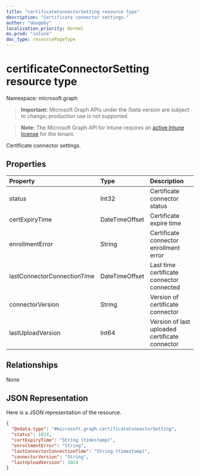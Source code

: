 ```yaml
---
title: "certificateConnectorSetting resource type"
description: "Certificate connector settings."
author: "dougeby"
localization_priority: Normal
ms.prod: "intune"
doc_type: resourcePageType
---
```


# certificateConnectorSetting resource type

Namespace: microsoft.graph

> **Important:** Microsoft Graph APIs under the /beta version are subject to change; production use is not supported.

> **Note:** The Microsoft Graph API for Intune requires an [active Intune license](https://go.microsoft.com/fwlink/?linkid=839381) for the tenant.

Certificate connector settings.

## Properties
|Property|Type|Description|
|:---|:---|:---|
|status|Int32|Certificate connector status|
|certExpiryTime|DateTimeOffset|Certificate expire time|
|enrollmentError|String|Certificate connector enrollment error|
|lastConnectorConnectionTime|DateTimeOffset|Last time certificate connector connected|
|connectorVersion|String|Version of certificate connector|
|lastUploadVersion|Int64|Version of last uploaded certificate connector|

## Relationships
None

## JSON Representation
Here is a JSON representation of the resource.
<!-- {
  "blockType": "resource",
  "@odata.type": "microsoft.graph.certificateConnectorSetting"
}
-->
``` json
{
  "@odata.type": "#microsoft.graph.certificateConnectorSetting",
  "status": 1024,
  "certExpiryTime": "String (timestamp)",
  "enrollmentError": "String",
  "lastConnectorConnectionTime": "String (timestamp)",
  "connectorVersion": "String",
  "lastUploadVersion": 1024
}
```





